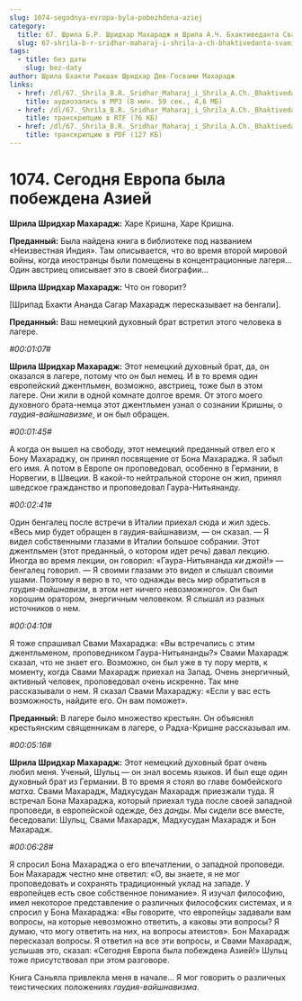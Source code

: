 ```yaml
---
slug: 1074-segodnya-evropa-byla-pobezhdena-aziej
category:
  title: 67. Шрила Б.Р. Шридхар Махарадж и Шрила А.Ч. Бхактиведанта Свами Прабхупада
  slug: 67-shrila-b-r-sridhar-maharaj-i-shrila-a-ch-bhaktivedanta-svami-prabhupada
tags:
  - title: без даты
    slug: bez-daty
author: Шрила Бхакти Ракшак Шридхар Дев-Госвами Махарадж
links:
  - href: /dl/67._Shrila_B.R._Sridhar_Maharaj_i_Shrila_A.Ch._Bhaktivedanta_Svami_Prabhupada/1074_2012.07.25.10_SridharMj_Segodnya_Yevropa_byla_pobejdena_Aziyey.mp3
    title: аудиозапись в MP3 (8 мин. 59 сек., 4,6 МБ)
  - href: /dl/67._Shrila_B.R._Sridhar_Maharaj_i_Shrila_A.Ch._Bhaktivedanta_Svami_Prabhupada/1074_2012.07.25.10_SridharMj_Segodnya_Yevropa_byla_pobejdena_Aziyey.rtf
    title: транскрипцию в RTF (76 КБ)
  - href: /dl/67._Shrila_B.R._Sridhar_Maharaj_i_Shrila_A.Ch._Bhaktivedanta_Svami_Prabhupada/1074_2012.07.25.10_SridharMj_Segodnya_Yevropa_byla_pobejdena_Aziyey.pdf
    title: транскрипцию в PDF (127 КБ)
---
```


# 1074. Сегодня Европа была побеждена Азией

**Шрила Шридхар Махарадж:** Харе Кришна, Харе Кришна.

**Преданный:** Была найдена книга в библиотеке под названием «Неизвестная Индия». Там описывается, что во время второй мировой войны, когда иностранцы были помещены в концентрационные лагеря… Один австриец описывает это в своей биографии…

**Шрила Шридхар Махарадж:** Что он говорит?

[Шрипад Бхакти Ананда Сагар Махарадж пересказывает на бенгали].

**Преданный:** Ваш немецкий духовный брат встретил этого человека в лагере.

*#00:01:07#*

**Шрила Шридхар Махарадж:** Этот немецкий духовный брат, да, он оказался в лагере, потому что он был немец. И в то время один европейский джентльмен, возможно, австриец, тоже был в этом лагере. Они жили в одной комнате долгое время. От этого моего духовного брата-немца этот джентльмен узнал о сознании Кришны, о *гаудия-вайшнавизме*, и он был обращен.

*#00:01:45#*

А когда он вышел на свободу, этот немецкий преданный отвел его к Бону Махараджу, он принял посвящение от Бона Махараджа. Я забыл его имя. А потом в Европе он проповедовал, особенно в Германии, в Норвегии, в Швеции. В какой-то нейтральной стороне он жил, принял шведское гражданство и проповедовал Гаура-Нитьянанду.

*#00:02:41#*

Один бенгалец после встречи в Италии приехал сюда и жил здесь. «Весь мир будет обращен в гаудия-вайшнавизм, — он сказал. — Я видел собственными глазами в Италии большое собрании. Этот джентльмен (этот преданный, о котором идет речь) давал лекцию. Иногда во время лекции, он говорил: «Гаура-Нитьянанда *ки джай*!» — бенгалец говорил. — Я своими глазами это видел и слышал своими ушами. Поэтому я верю в то, что однажды весь мир обратиться в *гаудия-вайшнавизм*, в этом нет ничего невозможного». Он был хорошим оратором, энергичным человеком. Я слышал из разных источников о нем.

*#00:04:10#*

Я тоже спрашивал Свами Махараджа: «Вы встречались с этим джентльменом, проповедником Гаура-Нитьянанды?» Свами Махарадж сказал, что не знает его. Возможно, он был уже в ту пору мертв, к моменту, когда Свами Махарадж приехал на Запад. Очень энергичный, активный человек, проповедовал очень искренне. Так мне рассказывали о нем. Я сказал Свами Махараджу: «Если у вас есть возможность, найдите его. Он вам поможет».

**Преданный:** В лагере было множество крестьян. Он объяснял крестьянским священникам в лагере, о Радха-Кришне рассказывал им.

*#00:05:16#*

**Шрила Шридхар Махарадж:** Этот немецкий духовный брат очень любил меня. Ученый, Шульц — он знал восемь языков. И был еще один духовный брат из Германии. В то время я стоял во главе бомбейского *матха*. Свами Махарадж, Мадхусудан Махарадж приезжали туда. Я встречал Бона Махараджа, который приехал туда после своей западной проповеди, в европейской одежде, без *данды*. Мы сидели все вместе, беседовали: Шульц, Свами Махарадж, Мадхусудан Махарадж и Бон Махарадж.

*#00:06:28#*

Я спросил Бона Махараджа о его впечатлении, о западной проповеди. Бон Махарадж честно мне ответил: «О, вы знаете, я не мог проповедовать и сохранять традиционный уклад на западе. У европейцев есть свое собственное понимание». Я изучал философию, имел некоторое представление о различных философских системах, и я спросил у Бона Махараджа: «Вы говорите, что европейцы задавали вам вопросы, на которые невозможно ответить, а каковы эти вопросы? Я думаю, что могу ответить на них, на вопросы атеистов». Бон Махарадж пересказал вопросы. Я ответил на все эти вопросы, и Свами Махарадж, услышав это, сказал: «Сегодня Европа была побеждена Азией!» Шульц тоже присутствовал при этом разговоре.

Книга Саньяла привлекла меня в начале… Я мог говорить о различных теистических положениях *гаудия-вайшнавизма*.

